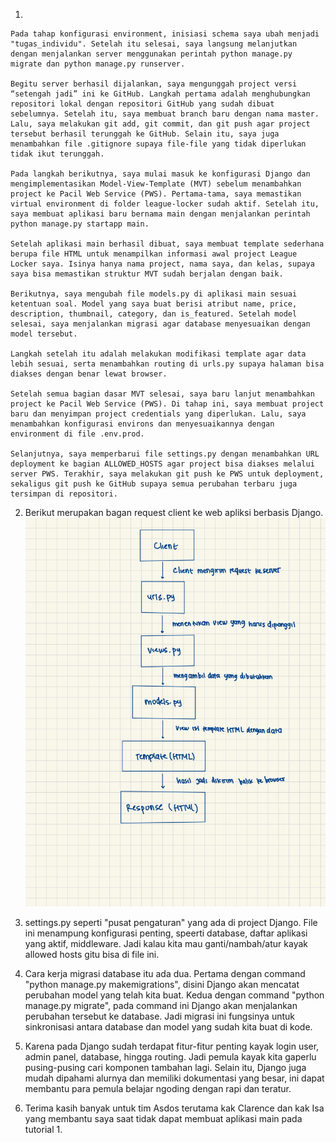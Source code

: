 
1.  

    Pada tahap konfigurasi environment, inisiasi schema saya ubah menjadi "tugas_individu". Setelah itu selesai, saya langsung melanjutkan dengan menjalankan server menggunakan perintah python manage.py migrate dan python manage.py runserver.

    Begitu server berhasil dijalankan, saya mengunggah project versi “setengah jadi” ini ke GitHub. Langkah pertama adalah menghubungkan repositori lokal dengan repositori GitHub yang sudah dibuat sebelumnya. Setelah itu, saya membuat branch baru dengan nama master. Lalu, saya melakukan git add, git commit, dan git push agar project tersebut berhasil terunggah ke GitHub. Selain itu, saya juga menambahkan file .gitignore supaya file-file yang tidak diperlukan tidak ikut terunggah.

    Pada langkah berikutnya, saya mulai masuk ke konfigurasi Django dan mengimplementasikan Model-View-Template (MVT) sebelum menambahkan project ke Pacil Web Service (PWS). Pertama-tama, saya memastikan virtual environment di folder league-locker sudah aktif. Setelah itu, saya membuat aplikasi baru bernama main dengan menjalankan perintah python manage.py startapp main.

    Setelah aplikasi main berhasil dibuat, saya membuat template sederhana berupa file HTML untuk menampilkan informasi awal project League Locker saya. Isinya hanya nama project, nama saya, dan kelas, supaya saya bisa memastikan struktur MVT sudah berjalan dengan baik.

    Berikutnya, saya mengubah file models.py di aplikasi main sesuai ketentuan soal. Model yang saya buat berisi atribut name, price, description, thumbnail, category, dan is_featured. Setelah model selesai, saya menjalankan migrasi agar database menyesuaikan dengan model tersebut.

    Langkah setelah itu adalah melakukan modifikasi template agar data lebih sesuai, serta menambahkan routing di urls.py supaya halaman bisa diakses dengan benar lewat browser.

    Setelah semua bagian dasar MVT selesai, saya baru lanjut menambahkan project ke Pacil Web Service (PWS). Di tahap ini, saya membuat project baru dan menyimpan project credentials yang diperlukan. Lalu, saya menambahkan konfigurasi environs dan menyesuaikannya dengan environment di file .env.prod.

    Selanjutnya, saya memperbarui file settings.py dengan menambahkan URL deployment ke bagian ALLOWED_HOSTS agar project bisa diakses melalui server PWS. Terakhir, saya melakukan git push ke PWS untuk deployment, sekaligus git push ke GitHub supaya semua perubahan terbaru juga tersimpan di repositori.

2. Berikut merupakan bagan request client ke web apliksi berbasis Django.
![alt text](image.png)

3. settings.py seperti "pusat pengaturan" yang ada di project Django. File ini menampung konfigurasi penting, speerti database, daftar aplikasi yang aktif, middleware. Jadi kalau kita mau ganti/nambah/atur kayak allowed hosts gitu bisa di file ini.

4. Cara kerja migrasi database itu ada dua. Pertama dengan command "python manage.py makemigrations", disini Django akan mencatat perubahan model yang telah kita buat. Kedua dengan command "python manage.py migrate", pada command ini Django akan menjalankan perubahan tersebut ke database. Jadi migrasi ini fungsinya untuk sinkronisasi antara database dan model yang sudah kita buat di kode.

5. Karena pada Django sudah terdapat fitur-fitur penting kayak login user, admin panel, database, hingga routing. Jadi pemula kayak kita gaperlu pusing-pusing cari komponen tambahan lagi. Selain itu, Django juga mudah dipahami alurnya dan memiliki dokumentasi yang besar, ini dapat membantu para pemula belajar ngoding dengan rapi dan teratur.

6. Terima kasih banyak untuk tim Asdos terutama kak Clarence dan kak Isa yang membantu saya saat tidak dapat membuat aplikasi main pada tutorial 1. 


